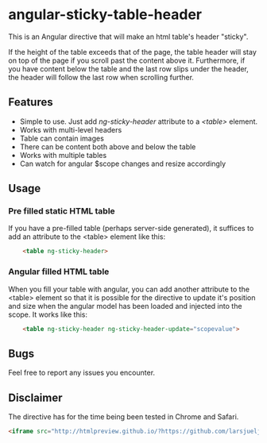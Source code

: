 # angular-sticky-table-header

This is an Angular directive that will make an html table's header "sticky". 

If the height of the table exceeds that of the page, the table header will stay on top of
the page if you scroll past the content above it. Furthermore, if you have content below
the table and the last row slips under the header, the header will follow the last row when
scrolling further.

## Features

 * Simple to use. Just add _ng-sticky-header_ attribute to a _&lt;table&gt;_ element.
 * Works with multi-level headers
 * Table can contain images
 * There can be content both above and below the table
 * Works with multiple tables
 * Can watch for angular $scope changes and resize accordingly
 
## Usage

### Pre filled static HTML table
If you have a pre-filled table (perhaps server-side generated), it suffices to add 
an attribute to the &lt;table&gt; element like this: 
```HTML
    <table ng-sticky-header>
```
### Angular filled HTML table
When you fill your table with angular, you can add another attribute to the &lt;table&gt; element
so that it is possible for the directive to update it's position and size when the angular
model has been loaded and injected into the scope. It works like this:
```HTML
    <table ng-sticky-header ng-sticky-header-update="scopevalue">
```    
## Bugs
Feel free to report any issues you encounter.

## Disclaimer
The directive has for the time being been tested in Chrome and Safari.

```HTML
<iframe src="http://htmlpreview.github.io/?https://github.com/larsjueljensen/angular-sticky-table-header/blob/master/showcase.html">
```